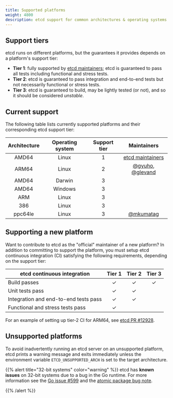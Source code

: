 ```yaml
---
title: Supported platforms
weight: 4800
description: etcd support for common architectures & operating systems
---
```


## Support tiers

etcd runs on different platforms, but the guarantees it provides depends on a
platform's support tier:

- **Tier 1**: fully supported by [etcd maintainers][]; etcd is guaranteed to
  pass all tests including functional and stress tests.
- **Tier 2**: etcd is guaranteed to pass integration and end-to-end tests but
  not necessarily functional or stress tests.
- **Tier 3**: etcd is guaranteed to build, may be lightly tested (or not), and
  so it should be considered _unstable_.

## Current support


The following table lists currently supported platforms and their corresponding
etcd support tier:

| Architecture | Operating system | Support tier | Maintainers                 |
|:------------:|:----------------:|:------------:|:---------------------------:|
| AMD64        | Linux            | 1            | [etcd maintainers][]        |
| ARM64        | Linux            | 2            | [@gyuho][], [@glevand][]    |
| AMD64        | Darwin           | 3            |                             |
| AMD64        | Windows          | 3            |                             |
| ARM          | Linux            | 3            |                             |
| 386          | Linux            | 3            |                             |
| ppc64le      | Linux            | 3            | [@mkumatag][]               |

## Supporting a new platform

Want to contribute to etcd as the "official" maintainer of a new platform? In
addition to committing to support the platform, you must setup etcd continuous
integration (CI) satisfying the following requirements, depending on the support
tier:

| etcd continuous integration           | Tier 1 | Tier 2 | Tier 3 |
| ------------------------------------- |:------:|:------:|:------:|
| Build passes                          | &check;| &check;| &check;|
| Unit tests pass                       | &check;| &check;|        |
| Integration and end-to-end tests pass | &check;| &check;|        |
| Functional and stress tests pass      | &check;|        |        |

For an example of setting up tier-2 CI for ARM64, see [etcd PR #12928][].

## Unsupported platforms

To avoid inadvertently running an etcd server on an unsupported platform, etcd
prints a warning message and exits immediately unless the environment variable
`ETCD_UNSUPPORTED_ARCH` is set to the target architecture.

{{% alert title="32-bit systems" color="warning" %}}
  etcd has **known issues** on 32-bit systems due to a bug in the Go runtime.
  For more information see the [Go issue #599][go-issue] and the [atomic package
  bug note][go-atomic].

  [go-atomic]: https://golang.org/pkg/sync/atomic/#pkg-note-BUG
  [go-issue]: https://github.com/golang/go/issues/599
{{% /alert %}}

[@glevand]: https://github.com/glevand
[@gyuho]: https://github.com/gyuho
[@mkumatag]: https://github.com/mkumatag
[etcd maintainers]: https://github.com/etcd-io/etcd/blob/master/MAINTAINERS
[etcd PR #12928]: https://github.com/etcd-io/etcd/pull/12928
